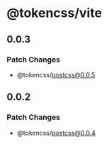 # @tokencss/vite

## 0.0.3

### Patch Changes

- @tokencss/postcss@0.0.5

## 0.0.2

### Patch Changes

- @tokencss/postcss@0.0.4

